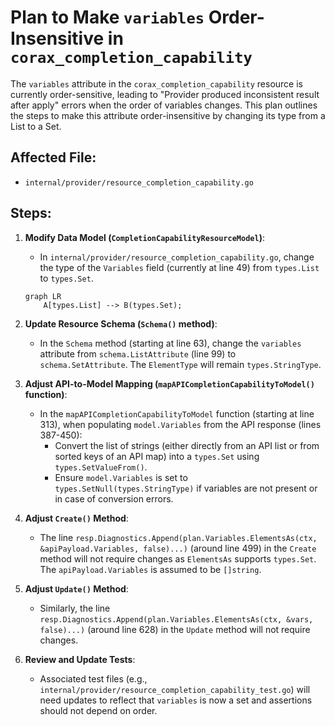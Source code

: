 # Plan to Make `variables` Order-Insensitive in `corax_completion_capability`

The `variables` attribute in the `corax_completion_capability` resource is currently order-sensitive, leading to "Provider produced inconsistent result after apply" errors when the order of variables changes. This plan outlines the steps to make this attribute order-insensitive by changing its type from a List to a Set.

## Affected File:

- `internal/provider/resource_completion_capability.go`

## Steps:

1.  **Modify Data Model (`CompletionCapabilityResourceModel`)**:

    - In `internal/provider/resource_completion_capability.go`, change the type of the `Variables` field (currently at line 49) from `types.List` to `types.Set`.

    ```mermaid
    graph LR
        A[types.List] --> B(types.Set);
    ```

2.  **Update Resource Schema (`Schema()` method)**:

    - In the `Schema` method (starting at line 63), change the `variables` attribute from `schema.ListAttribute` (line 99) to `schema.SetAttribute`. The `ElementType` will remain `types.StringType`.

3.  **Adjust API-to-Model Mapping (`mapAPICompletionCapabilityToModel()` function)**:

    - In the `mapAPICompletionCapabilityToModel` function (starting at line 313), when populating `model.Variables` from the API response (lines 387-450):
      - Convert the list of strings (either directly from an API list or from sorted keys of an API map) into a `types.Set` using `types.SetValueFrom()`.
      - Ensure `model.Variables` is set to `types.SetNull(types.StringType)` if variables are not present or in case of conversion errors.

4.  **Adjust `Create()` Method**:

    - The line `resp.Diagnostics.Append(plan.Variables.ElementsAs(ctx, &apiPayload.Variables, false)...)` (around line 499) in the `Create` method will not require changes as `ElementsAs` supports `types.Set`. The `apiPayload.Variables` is assumed to be `[]string`.

5.  **Adjust `Update()` Method**:

    - Similarly, the line `resp.Diagnostics.Append(plan.Variables.ElementsAs(ctx, &vars, false)...)` (around line 628) in the `Update` method will not require changes.

6.  **Review and Update Tests**:
    - Associated test files (e.g., `internal/provider/resource_completion_capability_test.go`) will need updates to reflect that `variables` is now a set and assertions should not depend on order.
